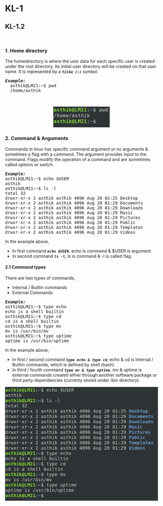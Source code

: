 # **KL-1**
## **KL-1.2**
<br>

### 1. **Home directory** 

The homedirectory is where the user data for each specific user is created under the root directory. Its initial user directory will be created on that user name. It is represented by a ***`tilda (~)`*** symbol.
<pre>
<b><i>Example:</i></b>
  asthik@LM21:~$ pwd  
  /home/asthik
</pre>
<br>
<p align="center">
<img src=images\linux\Fig_1.1.jpg>
</p>

### 2. **Command & Arguments**  

Commands in linux has specific command argument or no arguments & sometimes a flag with a command. The argument provides input to the command. Flags modify the operation of a command and are sometimes called options or switch.
<pre>
<b><i>Example:</i></b>
asthik@LM21:~$ echo $USER
asthik
asthik@LM21:~$ ls -l
total 32
drwxr-xr-x 2 asthik asthik 4096 Aug 20 02:25 Desktop
drwxr-xr-x 2 asthik asthik 4096 Aug 20 01:29 Documents
drwxr-xr-x 2 asthik asthik 4096 Aug 20 01:29 Downloads
drwxr-xr-x 2 asthik asthik 4096 Aug 20 01:29 Music
drwxr-xr-x 2 asthik asthik 4096 Aug 20 01:29 Pictures
drwxr-xr-x 2 asthik asthik 4096 Aug 20 01:29 Public
drwxr-xr-x 2 asthik asthik 4096 Aug 20 01:29 Templates
drwxr-xr-x 2 asthik asthik 4096 Aug 20 01:29 Videos
</pre>
In the example above,
* In first command ***`echo $USER`***, echo is command & $USER is argument.
* In second command ***`ls -l`***, ls is command & -l is called flag.
#### 2.1 **Command types**  

There are two types of commands,  
* Internal / Builtin commands
* External Commands
<pre>
<b><i>Example:</i></b>
asthik@LM21:~$ type echo
echo is a shell builtin
asthik@LM21:~$ type cd
cd is a shell builtin
asthik@LM21:~$ type mv
mv is /usr/bin/mv
asthik@LM21:~$ type uptime
uptime is /usr/bin/uptime
</pre>
In the example above,
* In first / second command ***`type echo & type cd`***, echo & cd is Internal / Builtin commands, which is defined by shell (bash).
* In third / fourth command ***`type mv & type uptime`***, mv & uptime is external commands created either through another software package or third party dependencies (currenty stored under /bin directory).
<p align="center">
<img src=images\linux\Fig_1.2.jpg>
</p>
